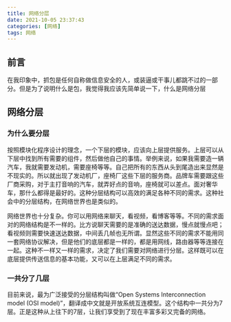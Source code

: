 ```yaml
---
title: 网络分层
date: 2021-10-05 23:37:43
categories: [网络]
tags: 网络
---
```


## 前言
在我印象中，抓包是任何自称做信息安全的人，或装逼或干事儿都跳不过的一部分。但是为了说明什么是包，我觉得我应该先简单说一下，什么是网络分层
## 网络分层
### 为什么要分层
按照模块化程序设计的理念，一个下层的模块，应该向上层提供服务。上层可以从下层中找到所有需要的组件，然后做他自己的事情。举例来说，如果我需要造一辆汽车，我就需要发动机，需要座椅等等。自己把所有的东西从头到尾造出来显然是不现实的。所以就出现了发动机厂，座椅厂这些下层的服务商。品牌车需要跟这些厂商采购，对于主打音响的汽车，就弄好点的音响，座椅就可以差点。面对奢华车，那什么都得是最好的。这种分层结构可以高效的满足各种不同的需求。这种社会中的分层结构，在网络世界也是类似的。

网络世界也十分复杂。你可以用网络来聊天，看视频，看博客等等。不同的需求面对的网络结构是不一样的。比方说聊天需要的是准确的送达数据，慢点就慢点吧；看视频则需要快速送达数据，中间丢几帧也无所谓。显然这些不同的需求不能用同一套网络协议解决，但是他们的底层都是一样的，都是用网线，路由器等等连接在一起。这种不一样又一样的需求，决定了我们需要对网络进行分层。这样既可以在底层提供传送信息的基本功能，又可以在上层满足不同的需求。

### 一共分了几层
目前来说，最为广泛接受的分层结构叫做“Open Systems Interconnection model (OSI model)”，翻译成中文就是开放系统互连模型。这个结构中一共分为7层。正是这种从上往下的7层，让我们享受到了现在丰富多彩又完备的网络。

